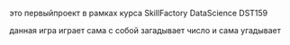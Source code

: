 это первыйпроект в рамках курса SkillFactory DataScience DST159

данная игра играет сама с собой
загадывает число и сама угадывает  


